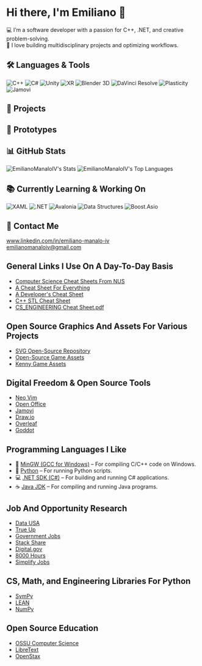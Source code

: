 # Hi there, I'm Emiliano 👋

💻 I’m a software developer with a passion for C++, .NET, and creative problem-solving.  
🚀 I love building multidisciplinary projects and optimizing workflows.  

## 🛠️ Languages & Tools
![C++](https://img.shields.io/badge/-C++-00599C?style=flat-square&logo=c%2B%2B&logoColor=white)
![C#](https://img.shields.io/badge/-C%23-239120?style=flat-square&logo=c-sharp&logoColor=white)
![Unity](https://img.shields.io/badge/-Unity-000000?style=flat-square&logo=unity&logoColor=white)
![XR](https://img.shields.io/badge/-XR-FF6C37?style=flat-square&logo=virtual-reality&logoColor=white)
![Blender 3D](https://img.shields.io/badge/-Blender-FF6347?style=flat-square&logo=blender&logoColor=white)
![DaVinci Resolve](https://img.shields.io/badge/-DaVinci%20Resolve-00A0B0?style=flat-square&logo=da-vinci-resolve&logoColor=white)
![Plasticity](https://img.shields.io/badge/-Plasticity-00B5E2?style=flat-square&logo=plasticity&logoColor=white)
![Jamovi](https://img.shields.io/badge/-Jamovi-4C6A92?style=flat-square&logo=R&logoColor=white)

## 🧰 Projects

## 🔧 Prototypes

## 📊 GitHub Stats
![EmilianoManaloIV's Stats](https://github-readme-stats.vercel.app/api?username=EmilianoManaloIV&theme=dracula&show_icons=true&hide_border=false&count_private=true)
![EmilianoManaloIV's Top Languages](https://github-readme-stats.vercel.app/api/top-langs/?username=EmilianoManaloIV&theme=dracula&show_icons=true&hide_border=false&layout=compact)

## 📚 Currently Learning & Working On
![XAML](https://img.shields.io/badge/-XAML-0C54C2?style=flat-square&logo=windows&logoColor=white)
![.NET](https://img.shields.io/badge/-.NET-512BD4?style=flat-square&logo=dotnet&logoColor=white)
![Avalonia](https://img.shields.io/badge/-Avalonia-7B42F6?style=flat-square&logo=code&logoColor=white)
![Data Structures](https://img.shields.io/badge/-Data%20Structures-006400?style=flat-square&logo=stackshare&logoColor=white)
![Boost.Asio](https://img.shields.io/badge/Boost.Asio-005C5C?style=flat-square&logo=cpp&logoColor=white)

## 🔗 Contact Me
www.linkedin.com/in/emiliano-manalo-iv  
emilianomanaloiv@gmail.com

## General Links I Use On A Day-To-Day Basis
- [Computer Science Cheat Sheets From NUS](https://bernardteo.me/)
- [A Cheat Sheet For Everything](https://cheat-sheets.org/)
- [A Developer's Cheat Sheet](https://quickref.me/index.html)
- [C++ STL Cheat Sheet](https://hackingcpp.com/cpp/cheat_sheets.html)
- [CS_ENGINEERING Cheat Sheet.pdf](https://github.com/user-attachments/files/20356991/CS_ENGINEERING.Cheat.Sheet.pdf)

## Open Source Graphics And Assets For Various Projects
- [SVG Open-Source Repository](https://www.svgrepo.com/)
- [Open-Source Game Assets](https://opengameart.org/)
- [Kenny Game Assets](https://kenney.nl/)

## Digital Freedom & Open Source Tools
- [Neo Vim](https://neovim.io/)
- [Open Office](https://www.openoffice.org/)
- [Jamovi](https://www.jamovi.org/)
- [Draw.io](https://www.drawio.com/)
- [Overleaf](https://github.com/overleaf/overleaf)
- [Goddot](https://godotengine.org/)

## Programming Languages I Like
- 🔧 [MinGW (GCC for Windows)](https://www.mingw-w64.org/downloads/) – For compiling C/C++ code on Windows.
- 🐍 [Python](https://www.python.org/downloads/) – For running Python scripts.
- 💻 [.NET SDK (C#)](https://dotnet.microsoft.com/en-us/download) – For building and running C# applications.
- ☕ [Java JDK](https://www.oracle.com/java/technologies/javase-downloads.html) – For compiling and running Java programs.

## Job And Opportunity Research
- [Data USA](https://datausa.io/)
- [True Up](https://trueup.io/)
- [Government Jobs](https://www.governmentjobs.com/home/)
- [Stack Share](https://stackshare.io/)
- [Digital.gov](https://digital.gov/job-board)
- [8000 Hours](https://jobs.80000hours.org/)
- [Simplify Jobs](https://github.com/SimplifyJobs)

## CS, Math, and Engineering Libraries For Python
- [SymPy](https://github.com/sympy/sympy)
- [LEAN](https://lean-lang.org/)
- [NumPy](https://numpy.org/)

## Open Source Education
- [OSSU Computer Science](https://github.com/ossu/computer-science)
- [LibreText](https://libretexts.org/)
- [OpenStax](https://openstax.org/)

